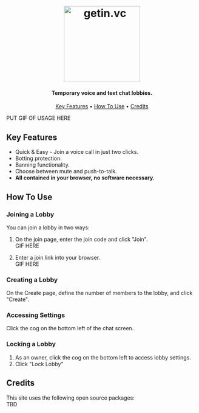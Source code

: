 
<h1 align="center">
  <br>
  <a href="http://getin.vc"><img src="https://user-images.githubusercontent.com/39576123/160253824-593bf53c-57c3-4b02-9631-1d09619dcca2.png" alt="getin.vc" width="200"></a>
</h1>

<h4 align="center">Temporary voice and text chat lobbies.</h4>

<p align="center">
  <a href="#key-features">Key Features</a> •
  <a href="#how-to-use">How To Use</a> •
  <a href="#credits">Credits</a>
</p>

PUT GIF OF USAGE HERE

## Key Features

* Quick & Easy - Join a voice call in just two clicks.
* Botting protection.
* Banning functionality.
* Choose between mute and push-to-talk.
* **All contained in your browser, no software necessary.**

## How To Use

### Joining a Lobby

You can join a lobby in two ways:


1. On the join page, enter the join code and click "Join".
<br>GIF HERE

2. Enter a join link into your browser.
<br>GIF HERE

### Creating a Lobby
On the Create page, define the number of members to the lobby, and click "Create".

### Accessing Settings
Click the cog on the bottom left of the chat screen. 

### Locking a Lobby
1. As an owner, click the cog on the bottom left to access lobby settings.
2. Click "Lock Lobby"



## Credits

This site uses the following open source packages:
<br> TBD

